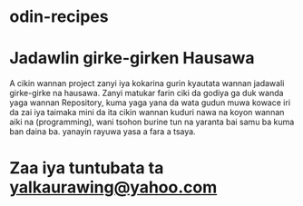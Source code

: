 # odin-recipes 
# Jadawlin girke-girken Hausawa
 A cikin wannan project zanyi iya kokarina gurin kyautata wannan jadawali girke-girke na hausawa.
Zanyi matukar farin ciki da godiya ga duk wanda yaga wannan Repository, kuma yaga yana da wata gudun muwa kowace iri da zai iya taimaka mini da ita cikin wannan kuduri nawa na koyon wannan aiki na (programming), wani tsohon burine tun na yaranta bai samu ba kuma ban daina ba. yanayin rayuwa yasa a fara a tsaya. 
# Zaa iya tuntubata ta yalkaurawing@yahoo.com